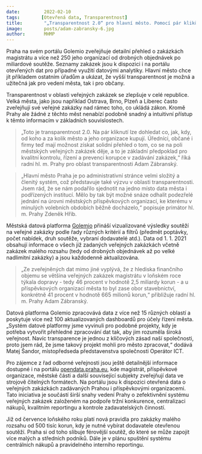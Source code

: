 ```yaml
---
date:         2022-02-10
tags:        [Otevřená data, Transparentnost]
title:        "„Transparentnost 2.0“ pro hlavní město. Pomocí pár kliků může každý vidět, jak Praha soutěží své dodavatele"
image: 	      posts/adam-zabransky-6.jpg
author:       MHMP
---
```

 
Praha na svém portálu Golemio zveřejňuje detailní přehled o zakázkách magistrátu a více než 250 jeho organizací od drobných objednávek po miliardové soutěže. Seznamy zakázek jsou k dispozici i na portálu otevřených dat pro případné využití datovými analytiky. Hlavní město chce jít příkladem ostatním úřadům a ukázat, že vyšší transparentnost je možná a užitečná jak pro vedení města, tak i pro občany.

Transparentnost v oblasti veřejných zakázek se zlepšuje v celé republice. Velká města, jako jsou například Ostrava, Brno, Plzeň a Liberec často zveřejňují své veřejné zakázky nad rámec toho, co ukládá zákon. Kromě Prahy ale žádné z těchto měst nenabízí podobně snadný a intuitivní přístup k těmto informacím v základních souvislostech.

> „Toto je transparentnost 2.0. Na pár kliknutí lze dohledat co, jak, kdy, od koho a za kolik město a jeho organizace kupují. Úředníci, občané i firmy teď mají možnost získat solidní přehled o tom, co se na poli městských veřejných zakázek děje, a to je základní předpoklad pro kvalitní kontrolu, řízení a prevenci korupce v zadávání zakázek,“ říká radní hl. m. Prahy pro oblast transparentnosti Adam Zábranský.

> „Hlavní město Praha je po administrativní stránce velmi složitý a členitý systém, což představuje také výzvu v oblasti transparentnosti. Jsem rád, že se nám podařilo sjednotit na jedno místo data města i podřízených institucí. Mělo by tak být možné snáze odhalit podezřelé jednání na úrovni městských příspěvkových organizací, ke kterému v minulých volebních obdobích běžně docházelo,“ popisuje primátor hl. m. Prahy Zdeněk Hřib.

Městská datová platforma [Golemio](https://golemio.cz/insights/verejne-zakazky-hl-m-prahy) přináší vizualizované výsledky soutěží na veřejné zakázky podle řady různých kritérií a filtrů (předmět poptávky, počet nabídek, druh soutěže, vybraní dodavatelé atd.). Data od 1. 1. 2021 obsahují informace o všech již zadaných veřejných zakázkách včetně zakázek malého rozsahu (tedy od drobných objednávek až po velké nadlimitní zakázky) a jsou každodenně aktualizována.

> „Ze zveřejněných dat mimo jiné vyplývá, že z hlediska finančního objemu se většina veřejných zakázek magistrátu v loňském roce týkala dopravy - tedy 46 procent v hodnotě 2,5 miliardy korun - a u příspěvkových organizací města to byl zase obor stavebnictví, konkrétně 41 procent v hodnotě 665 milionů korun,“ přibližuje radní hl. m. Prahy Adam Zábranský.

Datová platforma Golemio zpracovává data z více než 15 různých oblastí a poskytuje více než 100 aktualizovaných dashboardů pro účely řízení města. „Systém datové platformy jsme vyvinuli pro podobné projekty, kdy je potřeba vytvořit přehledné zpracování dat tak, aby jim rozuměla široká veřejnost. Navíc transparence je jednou z klíčových zásad naší společnosti, proto jsem rád, že jsme takový projekt mohli pro město zpracovat,“ dodává Matej Šandor, místopředseda představenstva společnosti Operátor ICT.  

Pro zájemce z řad odborné veřejnosti jsou ještě detailnější informace dostupné i na portálu [opendata.praha.eu](https://opendata.praha.eu/), kde magistrát, příspěvkové organizace, městské části a další související subjekty zveřejňují data ve strojově čitelných formátech. Na portálu jsou k dispozici otevřená data o veřejných zakázkách zadávaných Prahou i příspěvkovými organizacemi. Tato iniciativa je součástí širší snahy vedení Prahy o zefektivnění systému veřejných zakázek založeném na podpoře tržní konkurence, centralizaci nákupů, kvalitním reportingu a kontrole zadavatelských činností.

Již od července loňského roku platí nová pravidla pro zakázky malého rozsahu od 500 tisíc korun, kdy je nutné vybírat dodavatele otevřenou soutěží. Praha si od toho slibuje férovější soutěž, do které se může zapojit více malých a středních podniků. Dále je v plánu spuštění systému centrálních nákupů a pravidelného interního reportingu.

